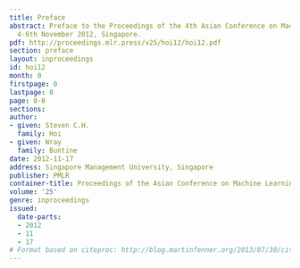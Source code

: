 ```yaml
---
title: Preface
abstract: Preface to the Proceedings of the 4th Asian Conference on Machine Learning,
  4-6th November 2012, Singapore.
pdf: http://proceedings.mlr.press/v25/hoi12/hoi12.pdf
section: preface
layout: inproceedings
id: hoi12
month: 0
firstpage: 0
lastpage: 0
page: 0-0
sections: 
author:
- given: Steven C.H.
  family: Hoi
- given: Wray
  family: Buntine
date: 2012-11-17
address: Singapore Management University, Singapore
publisher: PMLR
container-title: Proceedings of the Asian Conference on Machine Learning
volume: '25'
genre: inproceedings
issued:
  date-parts:
  - 2012
  - 11
  - 17
# Format based on citeproc: http://blog.martinfenner.org/2013/07/30/citeproc-yaml-for-bibliographies/
---
```

